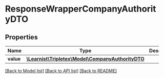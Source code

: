 # ResponseWrapperCompanyAuthorityDTO

## Properties
Name | Type | Description | Notes
------------ | ------------- | ------------- | -------------
**value** | [**\Learnist\Tripletex\Model\CompanyAuthorityDTO**](CompanyAuthorityDTO.md) |  | [optional] 

[[Back to Model list]](../../README.md#documentation-for-models) [[Back to API list]](../../README.md#documentation-for-api-endpoints) [[Back to README]](../../README.md)

